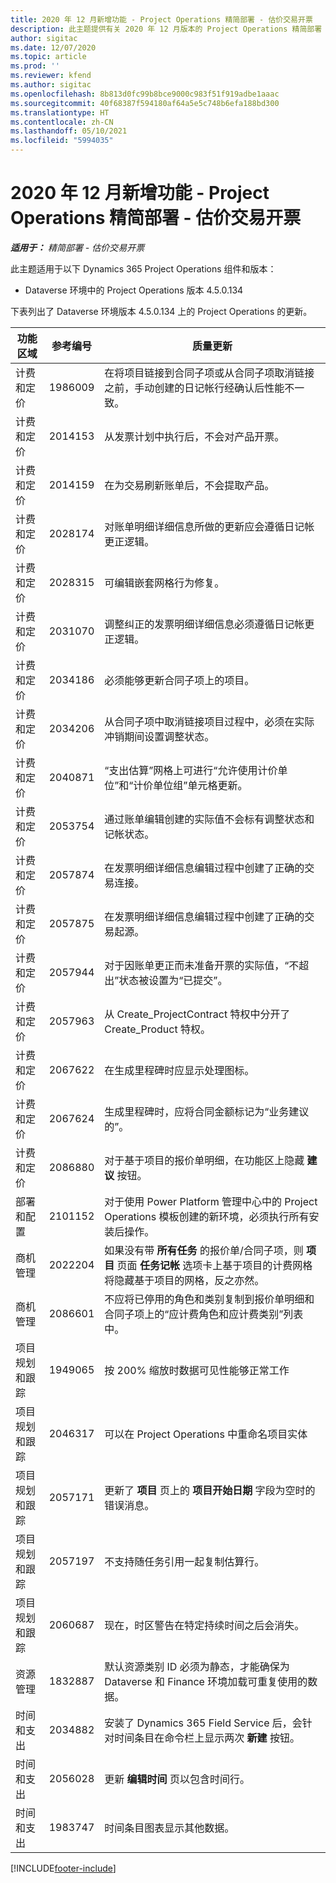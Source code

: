 ```yaml
---
title: 2020 年 12 月新增功能 - Project Operations 精简部署 - 估价交易开票
description: 此主题提供有关 2020 年 12 月版本的 Project Operations 精简部署 - 估价交易开票中推出的质量更新的信息。
author: sigitac
ms.date: 12/07/2020
ms.topic: article
ms.prod: ''
ms.reviewer: kfend
ms.author: sigitac
ms.openlocfilehash: 8b813d0fc99b8bce9000c983f51f919adbe1aaac
ms.sourcegitcommit: 40f68387f594180af64a5e5c748b6efa188bd300
ms.translationtype: HT
ms.contentlocale: zh-CN
ms.lasthandoff: 05/10/2021
ms.locfileid: "5994035"
---
```

# <a name="whats-new-december-2020---project-operations-lite-deployment---deal-to-proforma-invoicing"></a>2020 年 12 月新增功能 - Project Operations 精简部署 - 估价交易开票

_**适用于：** 精简部署 - 估价交易开票_

此主题适用于以下 Dynamics 365 Project Operations 组件和版本：

  - Dataverse 环境中的 Project Operations 版本 4.5.0.134 

下表列出了 Dataverse 环境版本 4.5.0.134 上的 Project Operations 的更新。

| **功能区域** | **参考编号** | **质量更新** |
| --- | --- | --- |
| 计费和定价 | 1986009 | 在将项目链接到合同子项或从合同子项取消链接之前，手动创建的日记帐行经确认后性能不一致。 |
| 计费和定价 | 2014153 | 从发票计划中执行后，不会对产品开票。 |
| 计费和定价 | 2014159 | 在为交易刷新账单后，不会提取产品。 |
| 计费和定价 | 2028174 | 对账单明细详细信息所做的更新应会遵循日记帐更正逻辑。 |
| 计费和定价 | 2028315 | 可编辑嵌套网格行为修复。 |
| 计费和定价 | 2031070 | 调整纠正的发票明细详细信息必须遵循日记帐更正逻辑。 |
| 计费和定价 | 2034186 | 必须能够更新合同子项上的项目。 |
| 计费和定价 | 2034206 | 从合同子项中取消链接项目过程中，必须在实际冲销期间设置调整状态。 |
| 计费和定价 | 2040871 | “支出估算”网格上可进行“允许使用计价单位”和“计价单位组”单元格更新。 |
| 计费和定价 | 2053754 | 通过账单编辑创建的实际值不会标有调整状态和记帐状态。 |
| 计费和定价 | 2057874 | 在发票明细详细信息编辑过程中创建了正确的交易连接。 |
| 计费和定价 | 2057875 | 在发票明细详细信息编辑过程中创建了正确的交易起源。 |
| 计费和定价 | 2057944 | 对于因账单更正而未准备开票的实际值，“不超出”状态被设置为“已提交”。 |
| 计费和定价 | 2057963 | 从 Create\_ProjectContract 特权中分开了 Create\_Product 特权。 |
| 计费和定价 | 2067622 | 在生成里程碑时应显示处理图标。 |
| 计费和定价 | 2067624 | 生成里程碑时，应将合同金额标记为“业务建议的”。 |
| 计费和定价 | 2086880 | 对于基于项目的报价单明细，在功能区上隐藏 **建议** 按钮。 |
| 部署和配置 | 2101152 | 对于使用 Power Platform 管理中心中的 Project Operations 模板创建的新环境，必须执行所有安装后操作。 |
|   商机管理 | 2022204 | 如果没有带 **所有任务** 的报价单/合同子项，则 **项目** 页面 **任务记帐** 选项卡上基于项目的计费网格将隐藏基于项目的网格，反之亦然。 |
|   商机管理 | 2086601 | 不应将已停用的角色和类别复制到报价单明细和合同子项上的“应计费角色和应计费类别”列表中。 |
| 项目规划和跟踪 | 1949065 | 按 200% 缩放时数据可见性能够正常工作 |
| 项目规划和跟踪 | 2046317 | 可以在 Project Operations 中重命名项目实体 |
| 项目规划和跟踪 | 2057171 | 更新了 **项目** 页上的 **项目开始日期** 字段为空时的错误消息。 |
| 项目规划和跟踪 | 2057197 | 不支持随任务引用一起复制估算行。 |
| 项目规划和跟踪 | 2060687 | 现在，时区警告在特定持续时间之后会消失。 |
| 资源管理 | 1832887 | 默认资源类别 ID 必须为静态，才能确保为 Dataverse 和 Finance 环境加载可重复使用的数据。 |
| 时间和支出 | 2034882 | 安装了 Dynamics 365 Field Service 后，会针对时间条目在命令栏上显示两次 **新建** 按钮。 |
| 时间和支出 | 2056028 | 更新 **编辑时间** 页以包含时间行。 |
| 时间和支出 | 1983747 | 时间条目图表显示其他数据。 |


[!INCLUDE[footer-include](../../includes/footer-banner.md)]